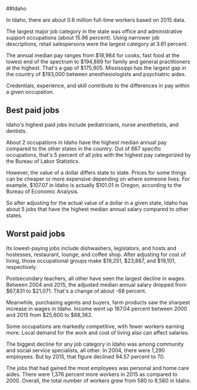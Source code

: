 

##Idaho

In Idaho, there are about 0.6 million full-time workers based on 2015 data.

The largest major job category in the state was <span class='occ_title_em'>office and administrative support occupations</span> (about 15.96 percent). Using narrower job descriptions, <span class='occ_title_em'>retail salespersons</span> were the largest category at 3.61 percent.
               
The annual median pay ranges from $18,984 for <span class='occ_title_em'>cooks, fast food</span> at the lowest end of the spectrum to  $194,889 for <span class='occ_title_em'>family and general practitioners</span> at the highest. That's a gap of $175,905. Mississippi has the largest gap in the country of $193,000 between <span class='occ_title_em'>anesthesiologists and psychiatric aides</span>.
          
Credentials, experience, and skill contribute to the differences in pay within a given occupation.

## Best paid jobs
Idaho's highest paid jobs include <span class='occ_title_em'>pediatricians, nurse anesthetists</span>, and <span class='occ_title_em'>dentists</span>.
               
About 2 occupations in Idaho have the highest median annual pay compared to the other states in the country. Out of 667 specific occupations, that's 5 percent of all jobs with the highest pay categorized by the Bureau of Labor Statistics.
               
However, the value of a dollar differs state to state. Prices for some things can be cheaper or more expensive depending on where someone lives. For example, $107.07 in Idaho is actually $101.01 in Oregon, according to the Bureau of Economic Analysis.
               
So after adjusting for the actual value of a dollar in a given state, Idaho has about 5 jobs that have the highest median annual salary compared to other states.
               
## Worst paid jobs

Its lowest-paying jobs include <span class='occ_title_em'>dishwashers</span>, <span class='occ_title_em'>legislators</span>, and <span class='occ_title_em'>hosts and hostesses, restaurant, lounge, and coffee shop</span>. After adjusting for cost of living, those occupational groups make $19,251,  $23,887, and  $19,101, respectively.
               
<span class='occ_title_em'>Postsecondary teachers, all other</span> have seen the largest decline in wages. Between 2004 and 2015, the adjusted median annual salary dropped from $67,831 to $21,071. That's a change of about -68 percent.
               
Meanwhile, <span class='occ_title_em'>purchasing agents and buyers, farm products</span> saw the sharpest increase in wages in Idaho. Income went up 167.04 percent between 2000 and 2015 from $25,600 to $68,362.

Some occupations are markedly competitive, with fewer workers earning more. Local demand for the work and cost of living also can affect salaries.

            
The biggest decline for any job category in Idaho was among <span class='occ_title_em'>community and social service specialists, all other</span>. In 2004, there were 1,290 employees. But by 2015, that figure declined 94.57 percent to 70. 
               
The jobs that had gained the most employees was personal and home care aides. There were 1,376 percent more workers in 2015 as compared to 2000. Overall, the total number of workers grew from 580 to 8,560 in Idaho.
